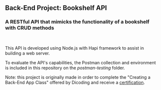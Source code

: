 ## Back-End Project: Bookshelf API
### A RESTful API that mimicks the functionality of a bookshelf with CRUD methods

<br>

This API is developed using Node.js with Hapi framework to assist in building a web server. 

To evaluate the API's capabilities, the Postman collection and environment is included in this repository on the *postman-testing* folder.

Note: this project is originally made in order to complete the "Creating a Back-End App Class" offered by Dicoding and receive a [certification](https://www.dicoding.com/certificates/MEPJKQ8YQX3V).
